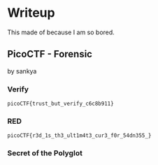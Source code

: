# Writeup
This made of because I am so bored.

## PicoCTF - Forensic
by sankya

### Verify
    picoCTF{trust_but_verify_c6c8b911}

### RED
    picoCTF{r3d_1s_th3_ult1m4t3_cur3_f0r_54dn355_}

### Secret of the Polyglot
    
